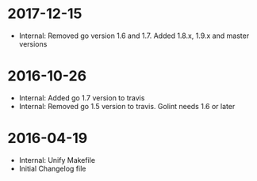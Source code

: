 2017-12-15
==========
* Internal: Removed go version 1.6 and 1.7. Added 1.8.x, 1.9.x and master versions

2016-10-26
==========
* Internal: Added go 1.7 version to travis
* Internal: Removed go 1.5 version to travis. Golint needs 1.6 or later

2016-04-19
==========
* Internal: Unify Makefile
* Initial Changelog file
